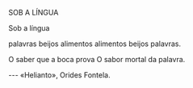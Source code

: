 
SOB A LÍNGUA

Sob a língua

palavras beijos alimentos
alimentos beijos palavras.

O saber que a boca prova
O sabor mortal da palavra.

--- «Helianto», Orides Fontela.
